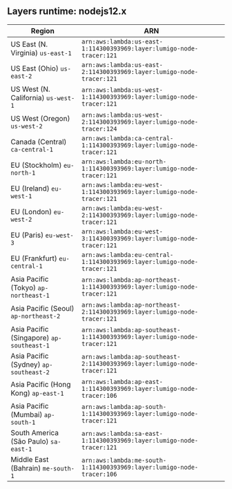 Layers runtime: nodejs12.x
----
| Region | ARN |
| --- | --- |
|US East (N. Virginia)  `us-east-1`|`arn:aws:lambda:us-east-1:114300393969:layer:lumigo-node-tracer:121`|
|US East (Ohio)  `us-east-2`|`arn:aws:lambda:us-east-2:114300393969:layer:lumigo-node-tracer:121`|
|US West (N. California)  `us-west-1`|`arn:aws:lambda:us-west-1:114300393969:layer:lumigo-node-tracer:121`|
|US West (Oregon)  `us-west-2`|`arn:aws:lambda:us-west-2:114300393969:layer:lumigo-node-tracer:124`|
|Canada (Central)  `ca-central-1`|`arn:aws:lambda:ca-central-1:114300393969:layer:lumigo-node-tracer:121`|
|EU (Stockholm)  `eu-north-1`|`arn:aws:lambda:eu-north-1:114300393969:layer:lumigo-node-tracer:121`|
|EU (Ireland)  `eu-west-1`|`arn:aws:lambda:eu-west-1:114300393969:layer:lumigo-node-tracer:121`|
|EU (London)  `eu-west-2`|`arn:aws:lambda:eu-west-2:114300393969:layer:lumigo-node-tracer:121`|
|EU (Paris)  `eu-west-3`|`arn:aws:lambda:eu-west-3:114300393969:layer:lumigo-node-tracer:121`|
|EU (Frankfurt)  `eu-central-1`|`arn:aws:lambda:eu-central-1:114300393969:layer:lumigo-node-tracer:121`|
|Asia Pacific (Tokyo)  `ap-northeast-1`|`arn:aws:lambda:ap-northeast-1:114300393969:layer:lumigo-node-tracer:121`|
|Asia Pacific (Seoul)  `ap-northeast-2`|`arn:aws:lambda:ap-northeast-2:114300393969:layer:lumigo-node-tracer:121`|
|Asia Pacific (Singapore)  `ap-southeast-1`|`arn:aws:lambda:ap-southeast-1:114300393969:layer:lumigo-node-tracer:121`|
|Asia Pacific (Sydney)  `ap-southeast-2`|`arn:aws:lambda:ap-southeast-2:114300393969:layer:lumigo-node-tracer:121`|
|Asia Pacific (Hong Kong)  `ap-east-1`|`arn:aws:lambda:ap-east-1:114300393969:layer:lumigo-node-tracer:106`|
|Asia Pacific (Mumbai)  `ap-south-1`|`arn:aws:lambda:ap-south-1:114300393969:layer:lumigo-node-tracer:121`|
|South America (São Paulo)  `sa-east-1`|`arn:aws:lambda:sa-east-1:114300393969:layer:lumigo-node-tracer:121`|
|Middle East (Bahrain)  `me-south-1`|`arn:aws:lambda:me-south-1:114300393969:layer:lumigo-node-tracer:106`|
